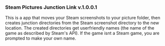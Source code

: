 ### Steam Pictures Junction Link v.1.0.0.1 ###
This is a app that moves your Steam screenshots to your picture folder, then creates junction directories from the Steam screenshot directory to the new location. The created directories get userfriendly names (the name of the game as described by Steam's API). If the game isnt a Steam game, you are prompted to make your own name.

